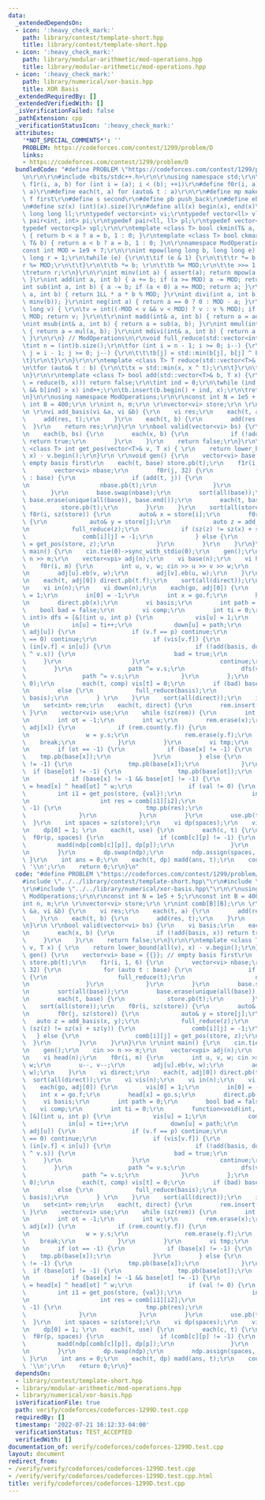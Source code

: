 ```yaml
---
data:
  _extendedDependsOn:
  - icon: ':heavy_check_mark:'
    path: library/contest/template-short.hpp
    title: library/contest/template-short.hpp
  - icon: ':heavy_check_mark:'
    path: library/modular-arithmetic/mod-operations.hpp
    title: library/modular-arithmetic/mod-operations.hpp
  - icon: ':heavy_check_mark:'
    path: library/numerical/xor-basis.hpp
    title: XOR Basis
  _extendedRequiredBy: []
  _extendedVerifiedWith: []
  _isVerificationFailed: false
  _pathExtension: cpp
  _verificationStatusIcon: ':heavy_check_mark:'
  attributes:
    '*NOT_SPECIAL_COMMENTS*': ''
    PROBLEM: https://codeforces.com/contest/1299/problem/D
    links:
    - https://codeforces.com/contest/1299/problem/D
  bundledCode: "#define PROBLEM \"https://codeforces.com/contest/1299/problem/D\"\r\
    \n\r\n\r\n#include <bits/stdc++.h>\r\n\r\nusing namespace std;\r\n\r\n#define\
    \ f1r(i, a, b) for (int i = (a); i < (b); ++i)\r\n#define f0r(i, a) f1r(i, 0,\
    \ a)\r\n#define each(t, a) for (auto& t : a)\r\n\r\n#define mp make_pair\r\n#define\
    \ f first\r\n#define s second\r\n#define pb push_back\r\n#define eb emplace_back\r\
    \n#define sz(x) (int)(x).size()\r\n#define all(x) begin(x), end(x)\r\n\r\ntypedef\
    \ long long ll;\r\ntypedef vector<int> vi;\r\ntypedef vector<ll> vl;\r\ntypedef\
    \ pair<int, int> pi;\r\ntypedef pair<ll, ll> pl;\r\ntypedef vector<pi> vpi;\r\n\
    typedef vector<pl> vpl;\r\n\r\ntemplate <class T> bool ckmin(T& a, const T& b)\
    \ { return b < a ? a = b, 1 : 0; }\r\ntemplate <class T> bool ckmax(T& a, const\
    \ T& b) { return a < b ? a = b, 1 : 0; }\n\r\nnamespace ModOperations {\r\n\r\n\
    const int MOD = 1e9 + 7;\r\n\r\nint mpow(long long b, long long e) {\r\n\tlong\
    \ long r = 1;\r\n\twhile (e) {\r\n\t\tif (e & 1) {\r\n\t\t\tr *= b; \r\n\t\t\t\
    r %= MOD;\r\n\t\t}\r\n\t\tb *= b; \r\n\t\tb %= MOD;\r\n\t\te >>= 1;\r\n\t}\r\n\
    \treturn r;\r\n}\r\n\r\nint minv(int a) { assert(a); return mpow(a, MOD - 2);\
    \ }\r\nint add(int a, int b) { a += b; if (a >= MOD) a -= MOD; return a; }\r\n\
    int sub(int a, int b) { a -= b; if (a < 0) a += MOD; return a; }\r\nint mul(int\
    \ a, int b) { return 1LL * a * b % MOD; }\r\nint divi(int a, int b) { return mul(a,\
    \ minv(b)); }\r\nint neg(int a) { return a == 0 ? 0 : MOD - a; }\r\nint mod(long\
    \ long v) { \r\n\tv = int((-MOD < v && v < MOD) ? v : v % MOD); if (v < 0) v +=\
    \ MOD; return v; }\r\n\t\r\nint madd(int& a, int b) { return a = add(a, b); }\r\
    \nint msub(int& a, int b) { return a = sub(a, b); }\r\nint mmul(int& a, int b)\
    \ { return a = mul(a, b); }\r\nint mdivi(int& a, int b) { return a = divi(a, b);\
    \ }\r\n\r\n} // ModOperations\n\r\nvoid full_reduce(std::vector<int>& b) {\r\n\
    \tint n = (int)b.size();\r\n\tfor (int i = n - 1; i >= 0; i--) {\r\n\t\tfor (int\
    \ j = i - 1; j >= 0; j--) {\r\n\t\t\tb[j] = std::min(b[j], b[j] ^ b[i]);\r\n\t\
    \t}\r\n\t}\r\n}\r\n\r\ntemplate <class T> T reduce(std::vector<T>& b, T x) {\r\
    \n\tfor (auto& t : b) {\r\n\t\tx = std::min(x, x ^ t);\r\n\t}\r\n\treturn x;\r\
    \n}\r\n\r\ntemplate <class T> bool add(std::vector<T>& b, T x) {\r\n\tif (!(x\
    \ = reduce(b, x))) return false;\r\n\tint ind = 0;\r\n\twhile (ind < (int)b.size()\
    \ && b[ind] > x) ind++;\r\n\tb.insert(b.begin() + ind, x);\r\n\treturn true;\r\
    \n}\n\r\nusing namespace ModOperations;\r\n\r\nconst int N = 1e5 + 5;\r\nconst\
    \ int B = 400;\r\n \r\nint n, m;\r\n \r\nvector<vi> store;\r\n \r\nint comb[B][B];\r\
    \n \r\nvi add_basis(vi &a, vi &b) {\r\n    vi res;\r\n    each(t, a) {\r\n   \
    \     add(res, t);\r\n    }\r\n    each(t, b) {\r\n        add(res, t);\r\n  \
    \  }\r\n    return res;\r\n}\r\n \r\nbool valid(vector<vi> bs) {\r\n    vi basis;\r\
    \n    each(b, bs) {\r\n        each(x, b) {\r\n            if (!add(basis, x))\
    \ return true;\r\n        }\r\n    }\r\n    return false;\r\n}\r\n\r\ntemplate\
    \ <class T> int get_pos(vector<T>& v, T x) { \r\n    return lower_bound(all(v),\
    \ x) - v.begin();\r\n}\r\n \r\nvoid gen() {\r\n    vector<vi> base = {{}}; //\
    \ empty basis first\r\n    each(t, base) store.pb(t);\r\n    f1r(i, 1, 6) {\r\n\
    \        vector<vi> nbase;\r\n        f0r(j, 32) {\r\n            for (auto t\
    \ : base) {\r\n                if (add(t, j)) {\r\n                    full_reduce(t);\r\
    \n                    nbase.pb(t);\r\n                }\r\n            }\r\n \
    \       }\r\n        base.swap(nbase);\r\n        sort(all(base));\r\n       \
    \ base.erase(unique(all(base)), base.end());\r\n        each(t, base) {\r\n  \
    \          store.pb(t);\r\n        }\r\n    }\r\n    sort(all(store));\r\n   \
    \ f0r(i, sz(store)) {\r\n        auto& x = store[i];\r\n        f0r(j, sz(store))\
    \ {\r\n            auto& y = store[j];\r\n            auto z = add_basis(x, y);\r\
    \n            full_reduce(z);\r\n            if (sz(z) != sz(x) + sz(y)) {\r\n\
    \                comb[i][j] = -1;\r\n            } else {\r\n                comb[i][j]\
    \ = get_pos(store, z);\r\n            }\r\n        }\r\n    }\r\n}\r\n \r\nint\
    \ main() {\r\n    cin.tie(0)->sync_with_stdio(0);\r\n    gen();\r\n    cin >>\
    \ n >> m;\r\n    vector<vpi> adj(n);\r\n    vi base(n);\r\n    vi head(n);\r\n\
    \    f0r(i, m) {\r\n        int u, v, w; cin >> u >> v >> w;\r\n        u--, v--;\r\
    \n        adj[u].eb(v, w);\r\n        adj[v].eb(u, w);\r\n    }\r\n    vi direct;\r\
    \n    each(t, adj[0]) direct.pb(t.f);\r\n    sort(all(direct));\r\n    vi vis(n);\r\
    \n    vi in(n);\r\n    vi down(n);\r\n    each(go, adj[0]) {\r\n        vis[0]\
    \ = 1;\r\n        in[0] = -1;\r\n        int x = go.f;\r\n        head[x] = go.s;\r\
    \n        direct.pb(x);\r\n        vi basis;\r\n        int path = 0;\r\n    \
    \    bool bad = false;\r\n        vi comp;\r\n        int ti = 0;\r\n        function<void(int,\
    \ int)> dfs = [&](int u, int p) {\r\n            vis[u] = 1;\r\n            comp.pb(u);\r\
    \n            in[u] = ti++;\r\n            down[u] = path;\r\n            each(v,\
    \ adj[u]) {\r\n                if (v.f == p) continue;\r\n                if (v.f\
    \ == 0) continue;\r\n                if (vis[v.f]) {\r\n                    if\
    \ (in[v.f] < in[u]) {\r\n                        if (!add(basis, down[u] ^ down[v.f]\
    \ ^ v.s)) {\r\n                            bad = true;\r\n                   \
    \     }\r\n                    }\r\n                    continue;\r\n        \
    \        }\r\n                path ^= v.s;\r\n                dfs(v.f, u);\r\n\
    \                path ^= v.s;\r\n            }\r\n        };\r\n        dfs(x,\
    \ 0);\r\n        each(t, comp) vis[t] = 0;\r\n        if (bad) base[x] = -1;\r\
    \n        else {\r\n            full_reduce(basis);\r\n            base[x] = get_pos(store,\
    \ basis);\r\n        } \r\n    }\r\n    sort(all(direct));\r\n    int sz = sz(direct);\r\
    \n    set<int> rem;\r\n    each(t, direct) {\r\n        rem.insert(t);\r\n   \
    \ }\r\n    vector<vi> use;\r\n    while (sz(rem)) {\r\n        int x = *rem.begin();\r\
    \n        int ot = -1;\r\n        int w;\r\n        rem.erase(x);\r\n        each(y,\
    \ adj[x]) {\r\n            if (rem.count(y.f)) {\r\n                ot = y.f;\r\
    \n                w = y.s;\r\n                rem.erase(y.f);\r\n            \
    \    break;\r\n            }\r\n        }\r\n        vi tmp;\r\n        tmp.pb(0);\r\
    \n        if (ot == -1) {\r\n            if (base[x] != -1) {\r\n            \
    \    tmp.pb(base[x]);\r\n            }\r\n        } else {\r\n            if (base[x]\
    \ != -1) {\r\n                tmp.pb(base[x]);\r\n            }\r\n          \
    \  if (base[ot] != -1) {\r\n                tmp.pb(base[ot]);\r\n            }\r\
    \n            if (base[x] != -1 && base[ot] != -1) {\r\n                int val\
    \ = head[x] ^ head[ot] ^ w;\r\n                if (val != 0) {\r\n           \
    \         int i1 = get_pos(store, {val});\r\n                    int i2 = base[x];\r\
    \n                    int res = comb[i1][i2];\r\n                    if (res !=\
    \ -1) {\r\n                        tmp.pb(res);\r\n                    }\r\n \
    \               }\r\n            }\r\n        }\r\n        use.pb(tmp);\r\n  \
    \  }\r\n    int spaces = sz(store);\r\n    vi dp(spaces);\r\n    vi ndp(spaces);\r\
    \n    dp[0] = 1; \r\n    each(t, use) {\r\n        each(c, t) {\r\n          \
    \  f0r(p, spaces) {\r\n                if (comb[c][p] != -1) {\r\n           \
    \         madd(ndp[comb[c][p]], dp[p]);\r\n                }\r\n            }\r\
    \n        }\r\n        dp.swap(ndp);\r\n        ndp.assign(spaces, 0);\r\n   \
    \ }\r\n    int ans = 0;\r\n    each(t, dp) madd(ans, t);\r\n    cout << ans <<\
    \ '\\n';\r\n    return 0;\r\n}\n"
  code: "#define PROBLEM \"https://codeforces.com/contest/1299/problem/D\"\r\n\r\n\
    #include \"../../library/contest/template-short.hpp\"\r\n#include \"../../library/modular-arithmetic/mod-operations.hpp\"\
    \r\n#include \"../../library/numerical/xor-basis.hpp\"\r\n\r\nusing namespace\
    \ ModOperations;\r\n\r\nconst int N = 1e5 + 5;\r\nconst int B = 400;\r\n \r\n\
    int n, m;\r\n \r\nvector<vi> store;\r\n \r\nint comb[B][B];\r\n \r\nvi add_basis(vi\
    \ &a, vi &b) {\r\n    vi res;\r\n    each(t, a) {\r\n        add(res, t);\r\n\
    \    }\r\n    each(t, b) {\r\n        add(res, t);\r\n    }\r\n    return res;\r\
    \n}\r\n \r\nbool valid(vector<vi> bs) {\r\n    vi basis;\r\n    each(b, bs) {\r\
    \n        each(x, b) {\r\n            if (!add(basis, x)) return true;\r\n   \
    \     }\r\n    }\r\n    return false;\r\n}\r\n\r\ntemplate <class T> int get_pos(vector<T>&\
    \ v, T x) { \r\n    return lower_bound(all(v), x) - v.begin();\r\n}\r\n \r\nvoid\
    \ gen() {\r\n    vector<vi> base = {{}}; // empty basis first\r\n    each(t, base)\
    \ store.pb(t);\r\n    f1r(i, 1, 6) {\r\n        vector<vi> nbase;\r\n        f0r(j,\
    \ 32) {\r\n            for (auto t : base) {\r\n                if (add(t, j))\
    \ {\r\n                    full_reduce(t);\r\n                    nbase.pb(t);\r\
    \n                }\r\n            }\r\n        }\r\n        base.swap(nbase);\r\
    \n        sort(all(base));\r\n        base.erase(unique(all(base)), base.end());\r\
    \n        each(t, base) {\r\n            store.pb(t);\r\n        }\r\n    }\r\n\
    \    sort(all(store));\r\n    f0r(i, sz(store)) {\r\n        auto& x = store[i];\r\
    \n        f0r(j, sz(store)) {\r\n            auto& y = store[j];\r\n         \
    \   auto z = add_basis(x, y);\r\n            full_reduce(z);\r\n            if\
    \ (sz(z) != sz(x) + sz(y)) {\r\n                comb[i][j] = -1;\r\n         \
    \   } else {\r\n                comb[i][j] = get_pos(store, z);\r\n          \
    \  }\r\n        }\r\n    }\r\n}\r\n \r\nint main() {\r\n    cin.tie(0)->sync_with_stdio(0);\r\
    \n    gen();\r\n    cin >> n >> m;\r\n    vector<vpi> adj(n);\r\n    vi base(n);\r\
    \n    vi head(n);\r\n    f0r(i, m) {\r\n        int u, v, w; cin >> u >> v >>\
    \ w;\r\n        u--, v--;\r\n        adj[u].eb(v, w);\r\n        adj[v].eb(u,\
    \ w);\r\n    }\r\n    vi direct;\r\n    each(t, adj[0]) direct.pb(t.f);\r\n  \
    \  sort(all(direct));\r\n    vi vis(n);\r\n    vi in(n);\r\n    vi down(n);\r\n\
    \    each(go, adj[0]) {\r\n        vis[0] = 1;\r\n        in[0] = -1;\r\n    \
    \    int x = go.f;\r\n        head[x] = go.s;\r\n        direct.pb(x);\r\n   \
    \     vi basis;\r\n        int path = 0;\r\n        bool bad = false;\r\n    \
    \    vi comp;\r\n        int ti = 0;\r\n        function<void(int, int)> dfs =\
    \ [&](int u, int p) {\r\n            vis[u] = 1;\r\n            comp.pb(u);\r\n\
    \            in[u] = ti++;\r\n            down[u] = path;\r\n            each(v,\
    \ adj[u]) {\r\n                if (v.f == p) continue;\r\n                if (v.f\
    \ == 0) continue;\r\n                if (vis[v.f]) {\r\n                    if\
    \ (in[v.f] < in[u]) {\r\n                        if (!add(basis, down[u] ^ down[v.f]\
    \ ^ v.s)) {\r\n                            bad = true;\r\n                   \
    \     }\r\n                    }\r\n                    continue;\r\n        \
    \        }\r\n                path ^= v.s;\r\n                dfs(v.f, u);\r\n\
    \                path ^= v.s;\r\n            }\r\n        };\r\n        dfs(x,\
    \ 0);\r\n        each(t, comp) vis[t] = 0;\r\n        if (bad) base[x] = -1;\r\
    \n        else {\r\n            full_reduce(basis);\r\n            base[x] = get_pos(store,\
    \ basis);\r\n        } \r\n    }\r\n    sort(all(direct));\r\n    int sz = sz(direct);\r\
    \n    set<int> rem;\r\n    each(t, direct) {\r\n        rem.insert(t);\r\n   \
    \ }\r\n    vector<vi> use;\r\n    while (sz(rem)) {\r\n        int x = *rem.begin();\r\
    \n        int ot = -1;\r\n        int w;\r\n        rem.erase(x);\r\n        each(y,\
    \ adj[x]) {\r\n            if (rem.count(y.f)) {\r\n                ot = y.f;\r\
    \n                w = y.s;\r\n                rem.erase(y.f);\r\n            \
    \    break;\r\n            }\r\n        }\r\n        vi tmp;\r\n        tmp.pb(0);\r\
    \n        if (ot == -1) {\r\n            if (base[x] != -1) {\r\n            \
    \    tmp.pb(base[x]);\r\n            }\r\n        } else {\r\n            if (base[x]\
    \ != -1) {\r\n                tmp.pb(base[x]);\r\n            }\r\n          \
    \  if (base[ot] != -1) {\r\n                tmp.pb(base[ot]);\r\n            }\r\
    \n            if (base[x] != -1 && base[ot] != -1) {\r\n                int val\
    \ = head[x] ^ head[ot] ^ w;\r\n                if (val != 0) {\r\n           \
    \         int i1 = get_pos(store, {val});\r\n                    int i2 = base[x];\r\
    \n                    int res = comb[i1][i2];\r\n                    if (res !=\
    \ -1) {\r\n                        tmp.pb(res);\r\n                    }\r\n \
    \               }\r\n            }\r\n        }\r\n        use.pb(tmp);\r\n  \
    \  }\r\n    int spaces = sz(store);\r\n    vi dp(spaces);\r\n    vi ndp(spaces);\r\
    \n    dp[0] = 1; \r\n    each(t, use) {\r\n        each(c, t) {\r\n          \
    \  f0r(p, spaces) {\r\n                if (comb[c][p] != -1) {\r\n           \
    \         madd(ndp[comb[c][p]], dp[p]);\r\n                }\r\n            }\r\
    \n        }\r\n        dp.swap(ndp);\r\n        ndp.assign(spaces, 0);\r\n   \
    \ }\r\n    int ans = 0;\r\n    each(t, dp) madd(ans, t);\r\n    cout << ans <<\
    \ '\\n';\r\n    return 0;\r\n}"
  dependsOn:
  - library/contest/template-short.hpp
  - library/modular-arithmetic/mod-operations.hpp
  - library/numerical/xor-basis.hpp
  isVerificationFile: true
  path: verify/codeforces/codeforces-1299D.test.cpp
  requiredBy: []
  timestamp: '2022-07-21 16:12:33-04:00'
  verificationStatus: TEST_ACCEPTED
  verifiedWith: []
documentation_of: verify/codeforces/codeforces-1299D.test.cpp
layout: document
redirect_from:
- /verify/verify/codeforces/codeforces-1299D.test.cpp
- /verify/verify/codeforces/codeforces-1299D.test.cpp.html
title: verify/codeforces/codeforces-1299D.test.cpp
---
```

